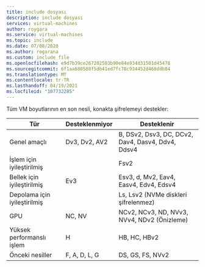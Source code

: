 ```yaml
---
title: include dosyası
description: include dosyası
services: virtual-machines
author: roygara
ms.service: virtual-machines
ms.topic: include
ms.date: 07/08/2020
ms.author: rogarana
ms.custom: include file
ms.openlocfilehash: e9d7b39ce267202503b90e84e934d31501d45478
ms.sourcegitcommit: 6f1aa680588f5db41ed7fc78c934452d468ddb84
ms.translationtype: MT
ms.contentlocale: tr-TR
ms.lasthandoff: 04/19/2021
ms.locfileid: "107732285"
---
```

Tüm VM boyutlarının en son nesli, konakta şifrelemeyi destekler:

|Tür  |Desteklenmiyor  |Desteklenir  |
|---------|---------|---------|
|Genel amaçlı     | Dv3, Dv2, AV2        | B, DSv2, Dsv3, DC, DCv2, Dav4, Dasv4, Ddv4, Ddsv4       |
|İşlem için iyileştirilmiş     |         | Fsv2        |
|Bellek için iyileştirilmiş     | Ev3        | Esv3, d, Mv2, Eav4, Easv4, Edv4, Edsv4        |
|Depolama için iyileştirilmiş     |         | Ls, Lsv2 (NVMe diskleri şifrelenmez)        |
|GPU     | NC, NV        | NCv2, NCv3, ND, NVv3, NVv4, NDv2 (Önizleme)        |
|Yüksek performanslı işlem     | H        | HB, HC, HBv2        |
|Önceki nesiller     | F, A, D, L, G        | DS, GS, FS, NVv2        |
